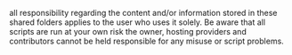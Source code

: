  all responsibility regarding the content and/or information stored in these shared folders applies to the user who uses it solely. 
 Be aware that all scripts are run at your own risk the owner, hosting providers and contributors cannot be held responsible for any misuse or script problems.
